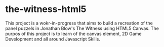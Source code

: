 # the-witness-html5

This project is a wokr-in-progress that aims to build a recreation of the panel puzzels in Jonathan Blow's The Witness using HTML5 Canvas. The purpos of this project is to learn of the canvas element, 2D Game Development and all around Javascript Skills.
